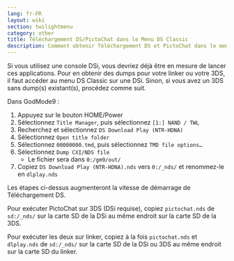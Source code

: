 ```yaml
---
lang: fr-FR
layout: wiki
section: twilightmenu
category: other
title: Téléchargement DS/PictoChat dans le Menu DS Classic
description: Comment obtenir Téléchargement DS et PictoChat dans le menu DS Classic de TWiLight Menu++
---
```


Si vous utilisez une console DSi, vous devriez déjà être en mesure de lancer ces applications. Pour en obtenir des dumps pour votre linker ou votre 3DS, il faut accéder au menu DS Classic sur une DSi. Sinon, si vous avez un 3DS sans dump(s) existant(s), procédez comme suit.

Dans GodMode9 :
1. Appuyez sur le bouton HOME/Power
1. Sélectionnez `Title Manager`, puis sélectionnez `[1:] NAND / TWL`
1. Recherchez et sélectionnez `DS Download Play (NTR-HDNA)`
1. Sélectionnez `Open title folder`
1. Sélectionnez `00000000.tmd`, puis sélectionnez `TMD file options…`
1. Sélectionnez `Dump CXI/NDS file`
   - Le fichier sera dans `0:/gm9/out/`
1. Copiez `DS Download Play (NTR-HDNA).nds` vers `0:/_nds/` et renommez-le en `dlplay.nds`

Les étapes ci-dessus augmenteront la vitesse de démarrage de Téléchargement DS.

Pour exécuter PictoChat sur 3DS (DSi requise), copiez `pictochat.nds` de `sd:/_nds/` sur la carte SD de la DSi au même endroit sur la carte SD de la 3DS.

Pour exécuter les deux sur linker, copiez à la fois `pictochat.nds` et `dlplay.nds` de `sd:/_nds/` sur la carte SD de la DSi ou 3DS au même endroit sur la carte SD du linker.
